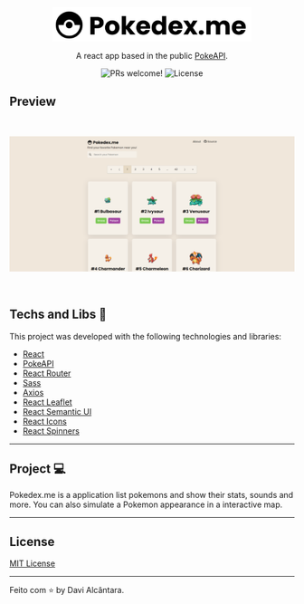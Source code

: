 <p align="center">
<img  src="./.github/pokedex-me-logo.svg" width="350px">
</p>

<p align="center">A react app based in the public <a href="https://pokeapi.co/">PokeAPI</a>.</p>

<p align="center">
 <img src="https://img.shields.io/static/v1?label=PRs&message=welcome&color=49AA26&labelColor=000000" alt="PRs welcome!" />
  <img alt="License" src="https://img.shields.io/static/v1?label=license&message=MIT&color=49AA26&labelColor=000000">
</p>

## Preview

<br/>

![Preview](.github/preview.png)

<br/>

## Techs and Libs 🧪

This project was developed with the following technologies and libraries:

- [React](https://reactjs.org)
- [PokeAPI](https://pokeapi.co/)
- [React Router](https://reactrouter.com/)
- [Sass](https://sass-lang.com/)
- [Axios](https://axios-http.com/docs/intro)
- [React Leaflet](https://react-leaflet.js.org/)
- [React Semantic UI](https://react.semantic-ui.com/)
- [React Icons](https://react-icons.github.io/react-icons/)
- [React Spinners](https://www.davidhu.io/react-spinners/)

---

## Project 💻

Pokedex.me is a application list pokemons and show their stats, sounds and more. You can also simulate a Pokemon appearance in a interactive map.

---

## License

[MIT License](./LICENSE.md)

---

Feito com ⭐ by Davi Alcântara.
